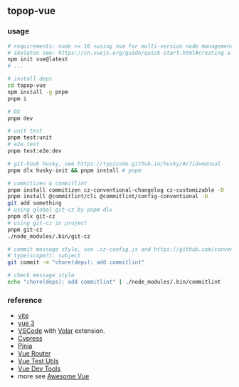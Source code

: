 topop-vue
---------


### usage

```bash
# requirements: node >= 16 <using nvm for multi-version node management>
# skeleton see: https://cn.vuejs.org/guide/quick-start.html#creating-a-vue-application
npm init vue@latest
# ...

# install deps
cd topop-vue
npm install -g pnpm
pnpm i

# DX
pnpm dev

# unit test
pnpm test:unit
# e2e test
pnpm test:e2e:dev

# git-hook husky, see https://typicode.github.io/husky/#/?id=manual
pnpm dlx husky-init && pnpm install # pnpm

# commitizen & commitlint
pnpm install commitizen cz-conventional-changelog cz-customizable -D
pnpm install @commitlint/cli @commitlint/config-conventional -D
git add something
# using global git-cz by pnpm dlx
pnpm dlx git-cz
# using git-cz in project
pnpm git-cz
./node_modules/.bin/git-cz

# commit message style, see .cz-config.js and https://github.com/conventional-changelog/commitlint/#what-is-commitlint
# type(scope?): subject
git commit -m "chore(deps): add commitlint"

# check message style
echo "chore(deps): add commitlint" | ./node_modules/.bin/commitlint
```

### reference

- [vite](https://vitejs.dev/)
- [vue 3](https://vuejs.org/)
- [VSCode](https://code.visualstudio.com/) with [Volar](https://github.com/johnsoncodehk/volar) extension.
- [Cypress](https://www.cypress.io/)
- [Pinia](https://pinia.vuejs.org/)
- [Vue Router](https://router.vuejs.org/)
- [Vue Test Utils](https://test-utils.vuejs.org/) 
- [Vue Dev Tools](https://github.com/vuejs/devtools)
- more see [Awesome Vue](https://github.com/vuejs/awesome-vue)
